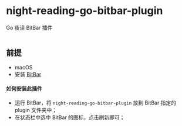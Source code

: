 # night-reading-go-bitbar-plugin

Go 夜读 BitBar 插件

![]()

## 前提

- macOS
- 安装 [BitBar](https://getbitbar.com)

#### 如何安装此插件

- 运行 BitBar，将 `night-reading-go-bitbar-plugin` 放到 BitBar 指定的 plugin 文件夹中；
- 在状态栏中选中 BitBar 的图标，点击刷新即可；
